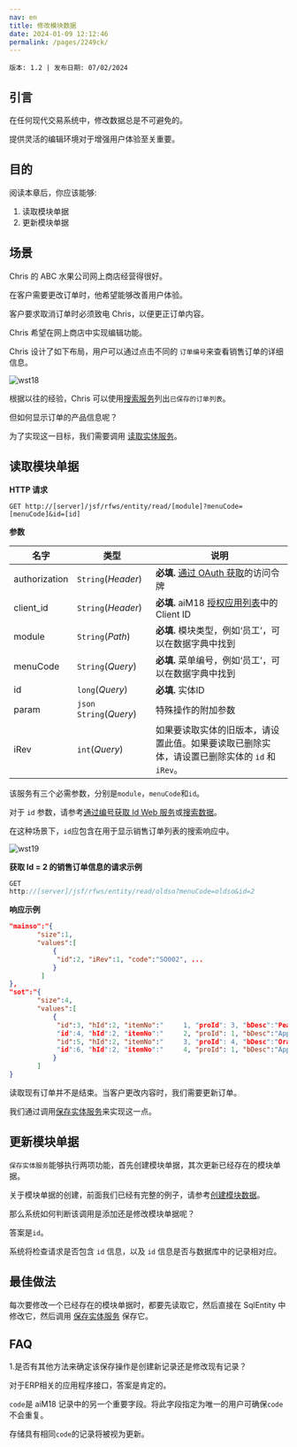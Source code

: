 ```yaml
---
nav: en
title: 修改模块数据
date: 2024-01-09 12:12:46
permalink: /pages/2249ck/
---
```


`版本: 1.2 | 发布日期: 07/02/2024`

## 引言

在任何现代交易系统中，修改数据总是不可避免的。 

提供灵活的编辑环境对于增强用户体验至关重要。

## 目的

阅读本章后，你应该能够:

1. 读取模块单据
2. 更新模块单据

## 场景

Chris 的 ABC 水果公司网上商店经营得很好。

在客户需要更改订单时，他希望能够改善用户体验。 

客户要求取消订单时必须致电 Chris，以便更正订单内容。 

Chris 希望在网上商店中实现编辑功能。

Chris 设计了如下布局，用户可以通过点击不同的 `订单编号`来查看销售订单的详细信息。

![wst18](/zh/assets/wst18.png)

根据以往的经验，Chris 可以使用[搜索服务](/pages/1589cf/)列出`已保存的订单列表`。

但如何显示订单的产品信息呢？

为了实现这一目标，我们需要调用 [读取实体服务](/pages/c79a4a/#read-entity)。

## 读取模块单据

**HTTP 请求**

`GET http://[server]/jsf/rfws/entity/read/[module]?menuCode=[menuCode]&id=[id]`

**参数**

| 名字          | 类型                   | 说明                                                  |
| ------------- | ---------------------- | ------------------------------------------------------------ |
| authorization | `String`(*Header*)     | **必填.** [通过 OAuth 获取](/pages/b24673/)的访问令牌                |
| client_id     | `String`(*Header*)     | **必填.** aiM18 [授权应用列表](/pages/b24673/)中的Client ID           |
| module        | `String`(*Path*)       | **必填.** 模块类型，例如‘员工’，可以在数据字典中找到 |
| menuCode      | `String`(*Query*)      | **必填.** 菜单编号，例如‘员工’，可以在数据字典中找到 |
| id            | `long`(*Query*)        | **必填.** 实体ID                               |
| param         | `json String`(*Query*) | 特殊操作的附加参数                    |
| iRev          | `int`(*Query*)         | 如果要读取实体的旧版本，请设置此值。如果要读取已删除实体，请设置已删除实体的 `id` 和 `iRev`。|

该服务有三个必需参数，分别是`module`，`menuCode`和`id`。

对于 `id` 参数，请参考[通过编号获取 Id Web 服务](/pages/c79a4a/#get-id-by-code-web-service)或[搜索数据](/pages/1589cf/)。

在这种场景下，`id`应包含在用于显示销售订单列表的搜索响应中。

![wst19](/zh/assets/wst19.png)

**获取 Id = 2 的销售订单信息的请求示例**
```java
GET
http://[server]/jsf/rfws/entity/read/oldso?menuCode=oldso&id=2
```

**响应示例**

```json
"mainso":"{
       "size":1,
       "values":[
		   {
			"id":2, "iRev":1, "code":"SO002", ...
		   }
        ]
},
"sot":"{
       "size":4,
       "values":[
		   {
			"id":3, "hId":2, "itemNo":"     1, "proId": 3, "bDesc":"Peach", "qty":5.0, ...
			"id":4, "hId":2, "itemNo":"     2, "proId": 1, "bDesc":"Apple", "qty":21.0, ...
			"id":5, "hId":2, "itemNo":"     3, "proId": 4, "bDesc":"Orange", "qty":10.0, ...
			"id":6, "hId":2, "itemNo":"     4, "proId": 1, "bDesc":"Apple", "qty":5.0, ...
		   }
       ]
}
```

读取现有订单并不是结束。当客户更改内容时，我们需要更新订单。

我们通过调用[保存实体服务](/pages/c79a4a/#save-entity)来实现这一点。

## 更新模块单据

`保存实体服务`能够执行两项功能，首先创建模块单据，其次更新已经存在的模块单据。

关于模块单据的创建，前面我们已经有完整的例子，请参考[创建模块数据](/pages/2680cf/)。

那么系统如何判断该调用是添加还是修改模块单据呢？

答案是`id`。

系统将检查请求是否包含 `id` 信息，以及 `id` 信息是否与数据库中的记录相对应。

## 最佳做法

每次要修改一个已经存在的模块单据时，都要先读取它，然后直接在 SqlEntity 中修改它，然后调用 [保存实体服务](/pages/c79a4a/#save-entity) 保存它。

## FAQ

1.是否有其他方法来确定该保存操作是创建新记录还是修改现有记录？

对于ERP相关的应用程序接口，答案是肯定的。

`code`是 aiM18 记录中的另一个重要字段。将此字段指定为唯一的用户可确保`code`不会重复。

存储具有相同`code`的记录将被视为更新。







